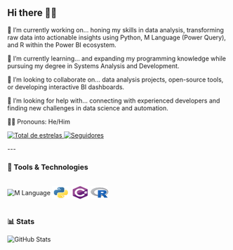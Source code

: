 
## Hi there 👨‍💻

🔭 I’m currently working on... honing my skills in data analysis, transforming raw data into actionable insights using Python, M Language (Power Query), and R within the Power BI ecosystem.

🌱 I’m currently learning... and expanding my programming knowledge while pursuing my degree in Systems Analysis and Development.

👯 I’m looking to collaborate on... data analysis projects, open-source tools, or developing interactive BI dashboards.

🤔 I’m looking for help with... connecting with experienced developers and finding new challenges in data science and automation.

🤷‍♂️ Pronouns: He/Him

<a href="https://github.com/Larissakich?tab=repositories&sort=stargazers">
        <img 
            alt="Total de estrelas" 
            title="Total de estrelas GitHub" 
            src="https://custom-icon-badges.demolab.com/github/stars/elltuu?color=55960c&style=for-the-badge&labelColor=488207&logo=star&label=estrelas"
        />
    </a>
    <a href="https://github.com/Larissakich?tab=followers">
        <img 
            alt="Seguidores" 
            title="Me siga no GitHub" 
            src="https://custom-icon-badges.demolab.com/github/followers/elltuu?color=236ad3&labelColor=1155ba&style=for-the-badge&logo=github&label=Seguidores&logoColor=white"
        />
    </a>
</p>
---

### 🤖 Tools & Technologies
<div style="display: inline_block"><br>
<img align="center" alt="M Language" height="40" src="https://github.com/user-attachments/assets/96319cd6-6329-4106-bdb8-99f2a4a00da5" />
<img align="center" alt="elltuu-Python" height="30" width="40" src="https://raw.githubusercontent.com/devicons/devicon/master/icons/python/python-original.svg">
<img align="center" alt="elltuu-Csharp" height="30" width="40" src="https://raw.githubusercontent.com/devicons/devicon/master/icons/csharp/csharp-original.svg">
<img align="center" alt="R" height="30" width="40" src="https://raw.githubusercontent.com/devicons/devicon/master/icons/r/r-original.svg">

</div>

<br/>

### 📊 Stats

<p>
  <img 
    align="left" 
    alt="GitHub Stats" 
    height="200" 
    style="padding-right: 10px;" 
    src="https://github-readme-stats.vercel.app/api?username=elltuu&show_icons=true&theme=tokyonight&include_all_commits=true&locale=pt-br" 
  />

</p>
